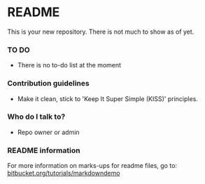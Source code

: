 # README #

This is your new repository. There is not much to show as of yet.


### TO DO ###

* There is no to-do list at the moment


### Contribution guidelines ###

* Make it clean, stick to 'Keep It Super Simple (KISS)' principles.


### Who do I talk to? ###

* Repo owner or admin


### README information  ###

For more information on marks-ups for readme files, go to: [bitbucket.org/tutorials/markdowndemo](https://bitbucket.org/tutorials/markdowndemo)

